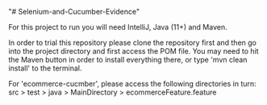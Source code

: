 "# Selenium-and-Cucumber-Evidence" 

For this project to run you will need IntelliJ, Java (11+) and Maven.

In order to trial this repository please clone the repository first and then go into the project directory and first access the POM file. You may need to hit the Maven button in order to install everything there, or type 'mvn clean install' to the terminal. 

For 'ecommerce-cucmber', please access the following directories in turn: src > test > java > MainDirectory > ecommerceFeature.feature
